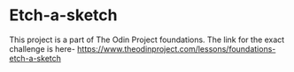 # Etch-a-sketch

This project is a part of The Odin Project foundations. The link for the exact challenge is here- https://www.theodinproject.com/lessons/foundations-etch-a-sketch
